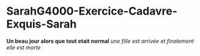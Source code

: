 # SarahG4000-Exercice-Cadavre-Exquis-Sarah

**Un beau jour alors que tout etait normal** _une fille est arrivée_
*et finalement elle est morte*
